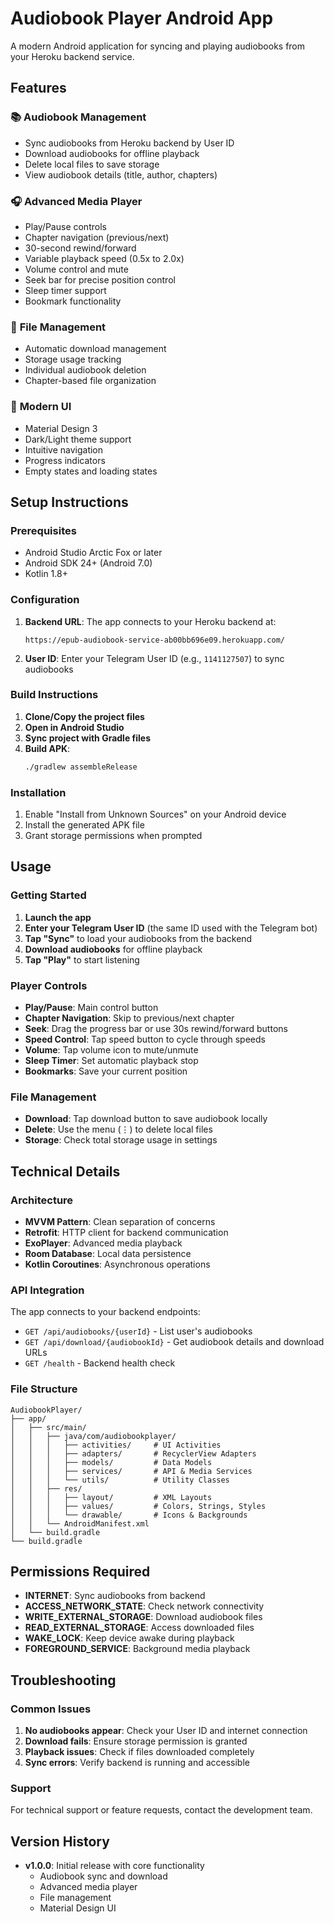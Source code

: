 # Audiobook Player Android App

A modern Android application for syncing and playing audiobooks from your Heroku backend service.

## Features

### 📚 **Audiobook Management**
- Sync audiobooks from Heroku backend by User ID
- Download audiobooks for offline playback
- Delete local files to save storage
- View audiobook details (title, author, chapters)

### 🎧 **Advanced Media Player**
- Play/Pause controls
- Chapter navigation (previous/next)
- 30-second rewind/forward
- Variable playback speed (0.5x to 2.0x)
- Volume control and mute
- Seek bar for precise position control
- Sleep timer support
- Bookmark functionality

### 💾 **File Management**
- Automatic download management
- Storage usage tracking
- Individual audiobook deletion
- Chapter-based file organization

### 🎨 **Modern UI**
- Material Design 3
- Dark/Light theme support
- Intuitive navigation
- Progress indicators
- Empty states and loading states

## Setup Instructions

### Prerequisites
- Android Studio Arctic Fox or later
- Android SDK 24+ (Android 7.0)
- Kotlin 1.8+

### Configuration

1. **Backend URL**: The app connects to your Heroku backend at:
   ```
   https://epub-audiobook-service-ab00bb696e09.herokuapp.com/
   ```

2. **User ID**: Enter your Telegram User ID (e.g., `1141127507`) to sync audiobooks

### Build Instructions

1. **Clone/Copy the project files**
2. **Open in Android Studio**
3. **Sync project with Gradle files**
4. **Build APK**:
   ```bash
   ./gradlew assembleRelease
   ```

### Installation

1. Enable "Install from Unknown Sources" on your Android device
2. Install the generated APK file
3. Grant storage permissions when prompted

## Usage

### Getting Started
1. **Launch the app**
2. **Enter your Telegram User ID** (the same ID used with the Telegram bot)
3. **Tap "Sync"** to load your audiobooks from the backend
4. **Download audiobooks** for offline playback
5. **Tap "Play"** to start listening

### Player Controls
- **Play/Pause**: Main control button
- **Chapter Navigation**: Skip to previous/next chapter
- **Seek**: Drag the progress bar or use 30s rewind/forward buttons
- **Speed Control**: Tap speed button to cycle through speeds
- **Volume**: Tap volume icon to mute/unmute
- **Sleep Timer**: Set automatic playback stop
- **Bookmarks**: Save your current position

### File Management
- **Download**: Tap download button to save audiobook locally
- **Delete**: Use the menu (⋮) to delete local files
- **Storage**: Check total storage usage in settings

## Technical Details

### Architecture
- **MVVM Pattern**: Clean separation of concerns
- **Retrofit**: HTTP client for backend communication
- **ExoPlayer**: Advanced media playback
- **Room Database**: Local data persistence
- **Kotlin Coroutines**: Asynchronous operations

### API Integration
The app connects to your backend endpoints:
- `GET /api/audiobooks/{userId}` - List user's audiobooks
- `GET /api/download/{audiobookId}` - Get audiobook details and download URLs
- `GET /health` - Backend health check

### File Structure
```
AudiobookPlayer/
├── app/
│   ├── src/main/
│   │   ├── java/com/audiobookplayer/
│   │   │   ├── activities/     # UI Activities
│   │   │   ├── adapters/       # RecyclerView Adapters
│   │   │   ├── models/         # Data Models
│   │   │   ├── services/       # API & Media Services
│   │   │   └── utils/          # Utility Classes
│   │   ├── res/
│   │   │   ├── layout/         # XML Layouts
│   │   │   ├── values/         # Colors, Strings, Styles
│   │   │   └── drawable/       # Icons & Backgrounds
│   │   └── AndroidManifest.xml
│   └── build.gradle
└── build.gradle
```

## Permissions Required
- **INTERNET**: Sync audiobooks from backend
- **ACCESS_NETWORK_STATE**: Check network connectivity
- **WRITE_EXTERNAL_STORAGE**: Download audiobook files
- **READ_EXTERNAL_STORAGE**: Access downloaded files
- **WAKE_LOCK**: Keep device awake during playback
- **FOREGROUND_SERVICE**: Background media playback

## Troubleshooting

### Common Issues
1. **No audiobooks appear**: Check your User ID and internet connection
2. **Download fails**: Ensure storage permission is granted
3. **Playback issues**: Check if files downloaded completely
4. **Sync errors**: Verify backend is running and accessible

### Support
For technical support or feature requests, contact the development team.

## Version History
- **v1.0.0**: Initial release with core functionality
  - Audiobook sync and download
  - Advanced media player
  - File management
  - Material Design UI